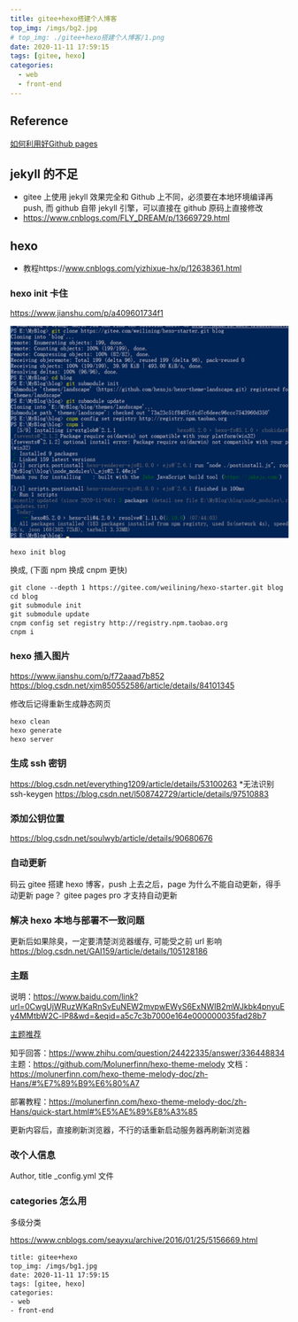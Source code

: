```yaml
---
title: gitee+hexo搭建个人博客
top_img: /imgs/bg2.jpg
# top_img: ./gitee+hexo搭建个人博客/1.png
date: 2020-11-11 17:59:15
tags: [gitee, hexo]
categories:
  - web
  - front-end
---
```

## Reference
[如何利用好Github pages](https://www.jianshu.com/p/7c013faaaba1)  


## jekyll 的不足

- gitee 上使用 jekyll 效果完全和 Github 上不同，必须要在本地环境编译再 push, 而 github 自带 jekyll 引擎，可以直接在 github 原码上直接修改
- https://www.cnblogs.com/FLY_DREAM/p/13669729.html

## hexo

- 教程https://www.cnblogs.com/yizhixue-hx/p/12638361.html

### hexo init 卡住

https://www.jianshu.com/p/a409601734f1
<!-- ![图片](gitee-hexo搭建个人博客/1.png) -->
![图片](./gitee+hexo搭建个人博客/1.png)

```
hexo init blog
```

换成, (下面 npm 换成 cnpm 更快)

```
git clone --depth 1 https://gitee.com/weilining/hexo-starter.git blog
cd blog
git submodule init
git submodule update
cnpm config set registry http://registry.npm.taobao.org
cnpm i
```

### hexo 插入图片

https://www.jianshu.com/p/f72aaad7b852
https://blog.csdn.net/xjm850552586/article/details/84101345

修改后记得重新生成静态网页

```
hexo clean
hexo generate
hexo server
```

### 生成 ssh 密钥

https://blog.csdn.net/everything1209/article/details/53100263 \*无法识别 ssh-keygen
https://blog.csdn.net/l508742729/article/details/97510883

### 添加公钥位置

https://blog.csdn.net/soulwyb/article/details/90680676

### 自动更新

码云 gitee 搭建 hexo 博客，push 上去之后，page 为什么不能自动更新，得手动更新 page？
gitee pages pro 才支持自动更新

### 解决 hexo 本地与部署不一致问题

更新后如果除臭，一定要清楚浏览器缓存, 可能受之前 url 影响
https://blog.csdn.net/GAI159/article/details/105128186

### 主题

说明：https://www.baidu.com/link?url=0CwgUjWRuzWKaRnSvEuNEW2mvpwEWyS6ExNWIB2mWJkbk4pnyuEy4MMtbW2C-lP8&wd=&eqid=a5c7c3b7000e164e000000035fad28b7

[主题推荐](https://www.zhihu.com/question/24422335)

知乎回答：https://www.zhihu.com/question/24422335/answer/336448834
主题：https://github.com/Molunerfinn/hexo-theme-melody
文档：https://molunerfinn.com/hexo-theme-melody-doc/zh-Hans/#%E7%89%B9%E6%80%A7

部署教程：https://molunerfinn.com/hexo-theme-melody-doc/zh-Hans/quick-start.html#%E5%AE%89%E8%A3%85

更新内容后，直接刷新浏览器，不行的话重新启动服务器再刷新浏览器

### 改个人信息

Author, title
\_config.yml 文件

### categories 怎么用

多级分类

https://www.cnblogs.com/seayxu/archive/2016/01/25/5156669.html

```
title: gitee+hexo
top_img: /imgs/bg1.jpg
date: 2020-11-11 17:59:15
tags: [gitee, hexo]
categories: 
- web
- front-end
```
